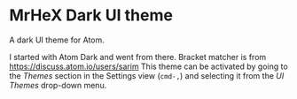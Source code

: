 # MrHeX Dark UI theme

A dark UI theme for Atom.

I started with Atom Dark and went from there.
Bracket matcher is from https://discuss.atom.io/users/sarim
This theme can be activated by going to
the _Themes_ section in the Settings view (`cmd-,`) and selecting it from the
_UI Themes_ drop-down menu.

![]()
